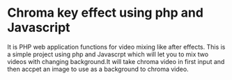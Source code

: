 # Chroma key effect using php and Javascript
It is PHP web application functions for video mixing like after effects.
This is a simple project using php and Javascrpt which will let you to mix two videos with changing background.It will take chroma video in first input and then accpet an image to use as a background to chroma video.

